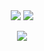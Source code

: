 <div align="center">

<img src="https://capsule-render.vercel.app/api?type=waving&color=auto&height=200&section=header&text=geonhoon&fontSize=90" />

<img src="https://github-readme-stats.vercel.app/api?username=shingunhoon&show_icons=true">

<img src="https://github-readme-stats.vercel.app/api/top-langs/?username=shingunhoon&layout=compact"><br><br>




  
</div>
